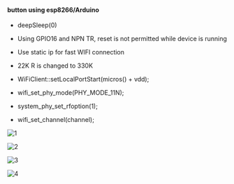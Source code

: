 #### button using esp8266/Arduino ####

- deepSleep(0)
- Using GPIO16 and NPN TR, reset is not permitted while device is running
- Use static ip for fast WIFI connection
- 22K R is changed to 330K

- WiFiClient::setLocalPortStart(micros() + vdd);
- wifi_set_phy_mode(PHY_MODE_11N);
- system_phy_set_rfoption(1);
- wifi_set_channel(channel);


![1](https://raw.githubusercontent.com/chaeplin/esp8266_and_arduino/master/_15-esp8266-dash-deepsleep-reset/pics/01.reset_switch_schem.png)

![2](https://raw.githubusercontent.com/chaeplin/esp8266_and_arduino/master/_15-esp8266-dash-deepsleep-reset/pics/connect.png)

![3](https://raw.githubusercontent.com/chaeplin/esp8266_and_arduino/master/_15-esp8266-dash-deepsleep-reset/pics/npntr.png)

![4](https://raw.githubusercontent.com/chaeplin/esp8266_and_arduino/master/_15-esp8266-dash-deepsleep-reset/pics/FullSizeRender%205.jpg)
